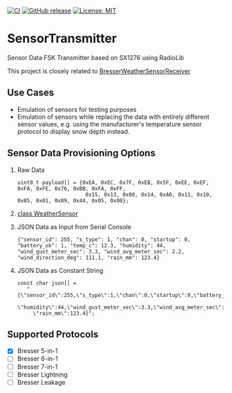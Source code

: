 [![CI](https://github.com/matthias-bs/SensorTransmitter/actions/workflows/CI.yml/badge.svg)](https://github.com/matthias-bs/SensorTransmitter/actions/workflows/CI.yml)
[![GitHub release](https://img.shields.io/github/release/matthias-bs/SensorTransmitter?maxAge=3600)](https://github.com/matthias-bs/SensorTransmitter/releases)
[![License: MIT](https://img.shields.io/badge/license-MIT-green)](https://github.com/matthias-bs/SensorTransmitter/blob/main/LICENSE)

# SensorTransmitter

Sensor Data FSK Transmitter based on SX1276 using RadioLib

This project is closely related to [BresserWeatherSensorReceiver](https://github.com/matthias-bs/BresserWeatherSensorReceiver)

## Use Cases

* Emulation of sensors for testing purposes
* Emulation of sensors while replacing the data with entirely different sensor values,
  e.g. using the manufacturer's temperature sensor protocol to display snow depth instead. 

## Sensor Data Provisioning Options

1. Raw Data
   ```
   uint8_t payload[] = {0xEA, 0xEC, 0x7F, 0xEB, 0x5F, 0xEE, 0xEF, 0xFA, 0xFE, 0x76, 0xBB, 0xFA, 0xFF,
                         0x15, 0x13, 0x80, 0x14, 0xA0, 0x11, 0x10, 0x05, 0x01, 0x89, 0x44, 0x05, 0x00};
   ```
2. [class WeatherSensor](https://github.com/matthias-bs/BresserWeatherSensorReceiver/blob/main/src/WeatherSensor.h)
3. JSON Data as Input from Serial Console
   
   ```
   {"sensor_id": 255, "s_type": 1, "chan": 0, "startup": 0, "battery_ok": 1, "temp_c": 12.3, "humidity": 44, "wind_gust_meter_sec": 3.3, "wind_avg_meter_sec": 2.2, "wind_direction_deg": 111.1, "rain_mm": 123.4}
   ```
   
4. JSON Data as Constant String
   ```
   const char json[] =
      "{\"sensor_id\":255,\"s_type\":1,\"chan\":0,\"startup\":0,\"battery_ok\":1,\"temp_c\":12.3,\
        \"humidity\":44,\"wind_gust_meter_sec\":3.3,\"wind_avg_meter_sec\":2.2,\"wind_direction_deg\":111.1,\
        \"rain_mm\":123.4}";
   ```

## Supported Protocols

- [x] Bresser 5-in-1
- [ ] Bresser 6-in-1
- [ ] Bresser 7-in-1
- [ ] Bresser Lightning
- [ ] Bresser Leakage
